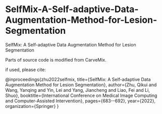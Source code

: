 # SelfMix-A-Self-adaptive-Data-Augmentation-Method-for-Lesion-Segmentation
SelfMix: A Self-adaptive Data Augmentation Method for Lesion Segmentation

Parts of  source code is modified from CarveMix.

if used, please cite:

@inproceedings{zhu2022selfmix,
  title={SelfMix: A Self-adaptive Data Augmentation Method for Lesion Segmentation},
  author={Zhu, Qikui and Wang, Yanqing and Yin, Lei and Yang, Jiancheng and Liao, Fei and Li, Shuo},
  booktitle={International Conference on Medical Image Computing and Computer-Assisted Intervention},
  pages={683--692},
  year={2022},
  organization={Springer}
}
